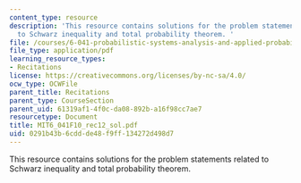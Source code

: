 ```yaml
---
content_type: resource
description: 'This resource contains solutions for the problem statements related
  to Schwarz inequality and total probability theorem. '
file: /courses/6-041-probabilistic-systems-analysis-and-applied-probability-fall-2010/0291b43b6cddde48f9ff134272d498d7_MIT6_041F10_rec12_sol.pdf
file_type: application/pdf
learning_resource_types:
- Recitations
license: https://creativecommons.org/licenses/by-nc-sa/4.0/
ocw_type: OCWFile
parent_title: Recitations
parent_type: CourseSection
parent_uid: 61319af1-4f0c-da08-892b-a16f98cc7ae7
resourcetype: Document
title: MIT6_041F10_rec12_sol.pdf
uid: 0291b43b-6cdd-de48-f9ff-134272d498d7
---
```

This resource contains solutions for the problem statements related to Schwarz inequality and total probability theorem. 